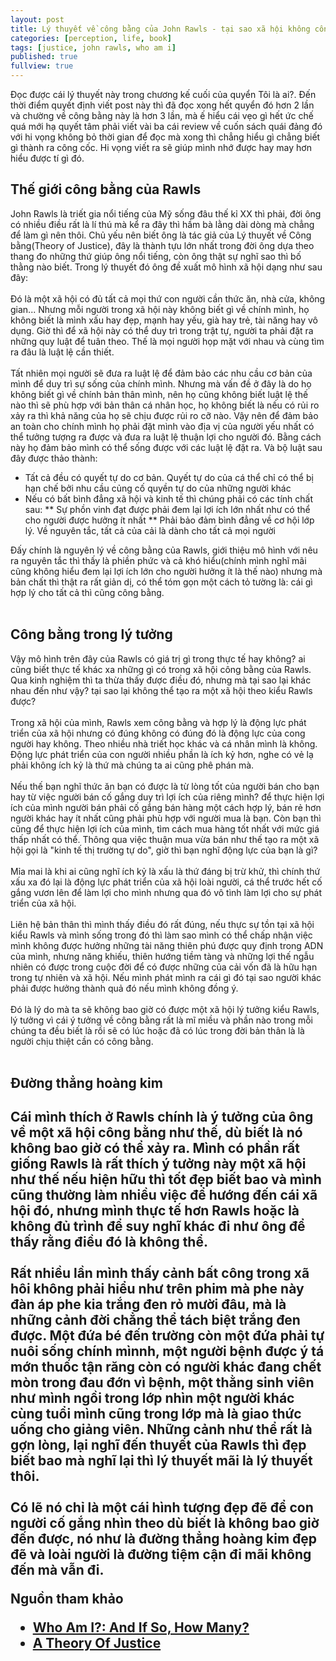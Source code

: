 ```yaml
---
layout: post
title: Lý thuyết về công bằng của John Rawls - tại sao xã hội không công bằng?
categories: [perception, life, book]
tags: [justice, john rawls, who am i]
published: true
fullview: true
---
```


Đọc được cái lý thuyết này trong chương kế cuối của quyển Tôi là ai?. Đến thời điểm quyết định viết post này thì đã đọc xong hết quyển đó hơn 2 lần và chường về công bằng này là hơn 3 lần, mà ế hiểu cái vẹo gì hết ức chế quá mới hạ quyết tâm phải viết vài ba cái review về cuốn sách quái đảng đó với hi vọng không bỏ thời gian để đọc mà xong thì chẳng hiểu gì chẳng biết gì thành ra công cốc. Hi vọng viết ra sẽ giúp mình nhớ được hay may hơn hiểu được tí gì đó.

<h2>Thế giới công bằng của Rawls</h2>

John Rawls là triết gia nổi tiếng của Mỹ sống đâu thế kỉ XX thì phải, đời ông có nhiều điều rất là lí thú mà kể ra đây thì hầm bà lằng dài dòng mà chẳng để làm gì nên thôi. Chủ yếu nên biết ông là tác giả của Lý thuyết về Công bằng(Theory of Justice), đây là thành tựu lớn nhất trong đời ông dựa theo thang đo những thứ giúp ông nổi tiếng, còn ông thật sự nghĩ sao thì bố thằng nào biết. Trong lý thuyết đó ông đề xuất mô hình xã hội dạng như sau đây:
<br><br>
Đó là một xã hội có đủ tất cả mọi thứ con người cần thức ăn, nhà cửa, không gian... Nhưng mỗi người trong xã hội này không biết gì về chính mình, họ không biết là mình xấu hay đẹp, mạnh hay yếu, già hay trẻ, tài năng hay vô dụng. Giờ thì để xã hội này có thể duy trì trong trật tự, người ta phải đặt ra những quy luật để tuân theo. Thế là mọi người họp mặt với nhau và cùng tìm ra đâu là luật lệ cần thiết.
<br><br>
Tất nhiên mọi người sẽ đưa ra luật lệ để đảm bảo các nhu cầu cơ bản của mình để duy trì sự sống của chính mình. Nhưng mà vấn đề ở đây là do họ không biết gì về chính bản thân mình, nên họ cũng không biết luật lệ thế nào thì sẽ phù hợp với bản thân cá nhân học, họ không biết là nếu có rủi ro xảy ra thì khả năng của họ sẽ chịu được rủi ro cỡ nào. Vậy nên để đảm bảo an toàn cho chính mình họ phải đặt mình vào địa vị của người yếu nhất có thể tưởng tượng ra được và đưa ra luật lệ thuận lợi cho người đó. Bằng cách này họ đảm bảo mình có thể sống được với các luật lệ đặt ra. Và bộ luật sau đây được thảo thành:

* Tất cả đều có quyết tự do cơ bản. Quyết tự do của cá thể chỉ có thể bị hạn chế bởi nhu cầu củng cố quyền tự do của những người khác
* Nếu có bất bình đẳng xã hội và kinh tế thì chúng phải có các tính chất sau:
** Sự phồn vinh đạt được phải đem lại lợi ích lớn nhất như có thể cho người được hưởng ít nhất
** Phải bảo đảm bình đẳng về cơ hội lớp lý. Về nguyên tắc, tất cả của cải là dành cho tất cả mọi người

Đấy chính là nguyên lý về công bằng của Rawls, giới thiệu mô hình với nêu ra nguyên tắc thì thấy là phiền phức và cả khó hiểu(chính mình nghĩ mãi cũng không hiểu đem lại lợi ích lớn cho người hưởng ít là thế nào) nhưng mà bản chất thì thật ra rất giản dị, có thể tóm gọn một cách tỏ tường là: cái gì hợp lý cho tất cả thì cũng công bằng.
<br><br>

<h2>Công bằng trong lý tưởng</h2>

Vậy mô hình trên đây của Rawls có giá trị gì trong thực tế hay không? ai cũng biết thực tế khác xa những gì có trong xã hội công bằng của Rawls. Qua kinh nghiệm thì ta thừa thấy được điều đó, nhưng mà tại sao lại khác nhau đến như vậy? tại sao lại không thể tạo ra một xã hội theo kiểu Rawls được?<br><br>
Trong xã hội của mình, Rawls xem công bằng và hợp lý là động lực phát triển của xã hội nhưng có đúng không có đúng đó là động lực của cong người hay không. Theo nhiều nhà triết học khác và cá nhân mình là không. Động lực phát triển của con người nhiều phần là ích kỷ hơn, nghe có vẻ lạ phải không ích kỷ là thứ mà chúng ta ai cũng phê phán mà. 
<br><br>
Nếu thế bạn nghĩ thức ăn bạn có được là từ lòng tốt của người bán cho bạn hay từ việc người bán cố gắng duy trì lợi ích của riêng mình? để thực hiện lợi ích của mình người bán phải cố gắng bán hàng một cách hợp lý, bán rẻ hơn người khác hay ít nhất cũng phải phù hợp với người mua là bạn. Còn bạn thì cũng để thực hiện lợi ích của mình, tìm cách mua hàng tốt nhất với mức giá thấp nhất có thể. Thông qua việc thuận mua vừa bán như thế tạo ra một xã hội gọi là "kinh tế thị trường tự do", giờ thì bạn nghĩ động lực của bạn là gì?
<br><br>
Mỉa mai là khi ai cũng nghĩ ích kỷ là xấu là thứ đáng bị trừ khử, thì chính thứ xấu xa đó lại là động lực phát triển của xã hội loài người, cá thể trước hết cố gắng vươn lên để làm lợi cho mình nhưng qua đó vô tình làm lợi cho sự phát triển của xã hội.
<br><br>
Liên hệ bản thân thì mình thấy điều đó rất đúng, nếu thực sự tồn tại xã hội kiểu Rawls và mình sống trong đó thì làm sao mình có thể chấp nhận việc mình không được hưởng những tài năng thiên phú được quy định trong ADN của mình, nhưng năng khiếu, thiên hướng tiềm tàng và những lợi thế ngẫu nhiên có được trong cuộc đời để có được những của cải vốn đã là hữu hạn trong tự nhiên và xã hội. Nếu mình phát mình ra cái gì đó tại sao người khác phải được hưởng thành quả đó nếu mình không đồng ý.
<br><br>
Đó là lý do mà ta sẽ không bao giờ có được một xã hội lý tưởng kiểu Rawls, lý tưởng vì cái ý tưởng về công bằng rất là mĩ miều và phần nào trong mỗi chúng ta đều biết là rồi sẽ có lúc hoặc đã có lúc trong đời bản thân là là người chịu thiệt cần có công bằng. 
<br><br>

<h2>Đường thẳng hoàng kim<h2>

Cái mình thích ở Rawls chính là ý tưởng của ông về một xã hội công bằng như thế, dù biết là nó không bao giờ có thể xảy ra. Mình có phần rất giống Rawls là rất thích ý tưởng này một xã hội như thế nếu hiện hữu thì tốt đẹp biết bao và mình cũng thường làm nhiều việc để hướng đến cái xã hội đó, nhưng mình thực tế hơn Rawls hoặc là không đủ trình để suy nghĩ khác đi như ông để thấy rằng điều đó là không thể. 
<br><br>
Rất nhiều lần mình thấy cảnh bất công trong xã hôi không phải hiểu như trên phim mà phe này đàn áp phe kia trắng đen rỏ mười đâu, mà là những cảnh đời chẳng thể tách biệt trắng đen được. Một đứa bé đến trường còn một đứa phải tự nuôi sống chính mìnnh, một người bệnh được ý tá mớn thuốc tận răng còn có người khác đang chết mòn trong đau đớn vì bệnh, một thằng sinh viên như mình ngồi trong lớp nhìn một người khác cùng tuổi mình cũng trong lớp mà là giao thức uống cho giảng viên. Những cảnh như thể rất là gợn lòng, lại nghĩ đến thuyết của Rawls thì đẹp biết bao mà nghĩ lại thì lý thuyết mãi là lý thuyết thôi. 
<br><br>
Có lẽ nó chỉ là một cái hình tượng đẹp đẽ để con người cố gắng nhìn theo dù biết là không bao giờ đến được, nó như là đường thẳng hoàng kim đẹp đẽ và loài người là đường tiệm cận đi mãi không đến mà vẫn đi.

**Nguồn tham khảo**

* <a href="https://www.google.com/webhp?sourceid=chrome-instant&ion=1&espv=2&es_th=1&ie=UTF-8#q=who%20am%20i%20if%20so%20how%20many&es_th=1">Who Am I?: And If So, How Many?</a>
* <a href="http://en.wikipedia.org/wiki/A_Theory_of_Justice">A Theory Of Justice</a>
